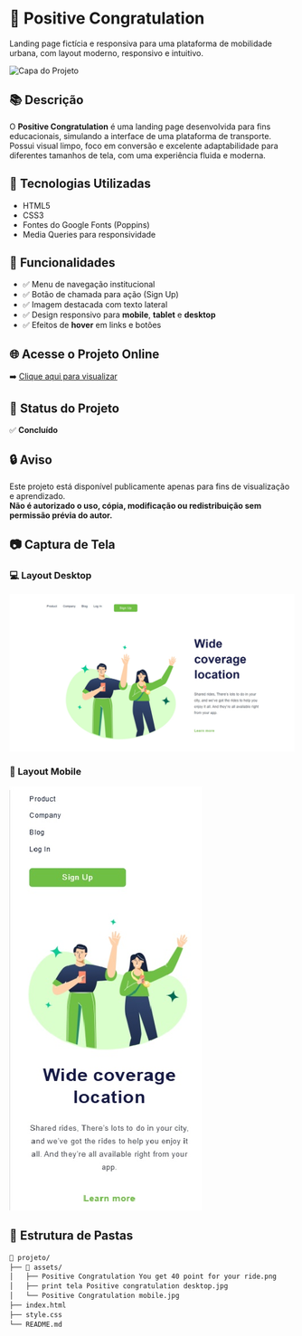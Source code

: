 # 🎉 Positive Congratulation

Landing page fictícia e responsiva para uma plataforma de mobilidade urbana, com layout moderno, responsivo e intuitivo.

![Capa do Projeto](./assets/Positive%20Congratulation%20You%20get%2040%20point%20for%20your%20ride.png)

## 📚 Descrição

O **Positive Congratulation** é uma landing page desenvolvida para fins educacionais, simulando a interface de uma plataforma de transporte. Possui visual limpo, foco em conversão e excelente adaptabilidade para diferentes tamanhos de tela, com uma experiência fluida e moderna.

## 🚀 Tecnologias Utilizadas

- HTML5  
- CSS3  
- Fontes do Google Fonts (Poppins)  
- Media Queries para responsividade

## 🎯 Funcionalidades

- ✅ Menu de navegação institucional  
- ✅ Botão de chamada para ação (Sign Up)  
- ✅ Imagem destacada com texto lateral  
- ✅ Design responsivo para **mobile**, **tablet** e **desktop**  
- ✅ Efeitos de **hover** em links e botões

## 🌐 Acesse o Projeto Online

➡️ [Clique aqui para visualizar](https://alisson-miguelferreira.github.io/POSITIVE-CONGRATULATION/)

## 📌 Status do Projeto

✅ **Concluído**

## 🔒 Aviso

Este projeto está disponível publicamente apenas para fins de visualização e aprendizado.  
**Não é autorizado o uso, cópia, modificação ou redistribuição sem permissão prévia do autor.**

## 📷 Captura de Tela

### 💻 Layout Desktop
![Layout Desktop](./assets/print%20tela%20Positive%20congratulation%20desktop.jpg)

### 📱 Layout Mobile
![Layout Mobile](./assets/Positive%20Congratulation%20mobile.jpg)

## 📁 Estrutura de Pastas

```bash
📁 projeto/
├── 📁 assets/
│   ├── Positive Congratulation You get 40 point for your ride.png
│   ├── print tela Positive congratulation desktop.jpg
│   └── Positive Congratulation mobile.jpg
├── index.html
├── style.css
└── README.md
